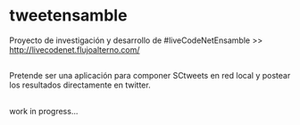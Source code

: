 # tweetensamble
Proyecto de investigación y desarrollo de #liveCodeNetEnsamble >> http://livecodenet.flujoalterno.com/
##
Pretende ser una aplicación para componer SCtweets en red local y postear los resultados directamente en twitter.
##
work in progress...
